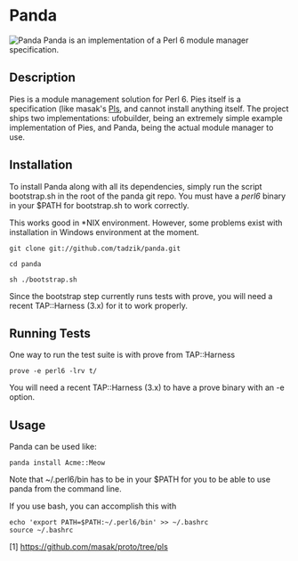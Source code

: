# Panda

![Panda](http://modules.perl6.org/panda.png) Panda is an implementation of a Perl 6 module manager specification.

## Description

Pies is a module management solution for Perl 6.
Pies itself is a specification (like masak's [Pls](https://github.com/masak/proto/tree/panda), and cannot
install anything itself. The project ships two implementations:
ufobuilder, being an extremely simple example implementation of Pies,
and Panda, being the actual module manager to use.

## Installation

To install Panda along with all its dependencies, simply run the script
bootstrap.sh in the root of the panda git repo. You must have a
*perl6* binary in your $PATH for bootstrap.sh to work correctly.

This works good in *NIX environment.
However, some problems exist with installation in Windows environment
at the moment.

    git clone git://github.com/tadzik/panda.git

    cd panda

    sh ./bootstrap.sh

Since the bootstrap step currently runs tests with prove, you will need a
recent TAP::Harness (3.x) for it to work properly.

## Running Tests

One way to run the test suite is with prove from TAP::Harness

    prove -e perl6 -lrv t/

You will need a recent TAP::Harness (3.x) to have a prove binary with an -e option.

## Usage

Panda can be used like:

    panda install Acme::Meow

Note that ~/.perl6/bin has to be in your $PATH for you to be able to use
panda from the command line.

If you use bash, you can accomplish this with

    echo 'export PATH=$PATH:~/.perl6/bin' >> ~/.bashrc
    source ~/.bashrc

[1] https://github.com/masak/proto/tree/pls
